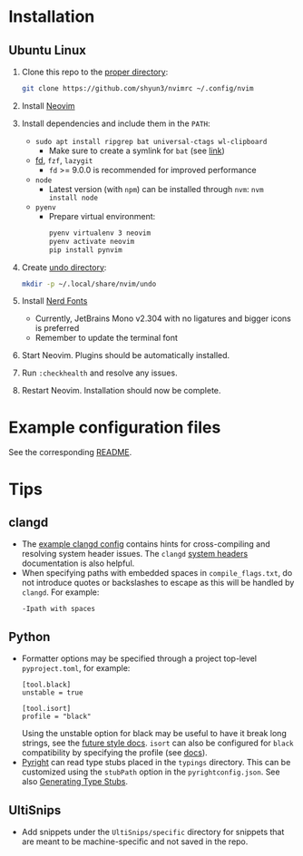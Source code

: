 # Installation

## Ubuntu Linux

1. Clone this repo to the [proper directory][nvim-config-dir]:
    ```bash
    git clone https://github.com/shyun3/nvimrc ~/.config/nvim
    ```

1. Install [Neovim][nvim-linux]

1. Install dependencies and include them in the `PATH`:
    * `sudo apt install ripgrep bat universal-ctags wl-clipboard`
        * Make sure to create a symlink for `bat` (see [link][bat-install])
    * [fd][], `fzf`, `lazygit`
        * `fd` >= 9.0.0 is recommended for improved performance
    * `node`
        * Latest version (with `npm`) can be installed through `nvm`:
            `nvm install node`
    * `pyenv`
        * Prepare virtual environment:
            ```zsh
            pyenv virtualenv 3 neovim
            pyenv activate neovim
            pip install pynvim
            ```

1. Create [undo directory][nvim-undo-dir]:
    ```bash
    mkdir -p ~/.local/share/nvim/undo
    ```

1. Install [Nerd Fonts][]
    * Currently, JetBrains Mono v2.304 with no ligatures and bigger icons is
      preferred
    * Remember to update the terminal font

1. Start Neovim. Plugins should be automatically installed.

1. Run `:checkhealth` and resolve any issues.

1. Restart Neovim. Installation should now be complete.

# Example configuration files

See the corresponding [README](example-configs/readme.md).

# Tips

## clangd

* The [example clangd config](example-configs/clangd-config) contains hints for
  cross-compiling and resolving system header issues. The `clangd` [system
  headers](https://clangd.llvm.org/guides/system-headers) documentation is also
  helpful.
* When specifying paths with embedded spaces in `compile_flags.txt`, do not
  introduce quotes or backslashes to escape as this will be handled by
  `clangd`. For example:
  ```
  -Ipath with spaces
  ```

## Python

* Formatter options may be specified through a project top-level
  `pyproject.toml`, for example:
    ```
    [tool.black]
    unstable = true

    [tool.isort]
    profile = "black"
    ```
  Using the unstable option for black may be useful to have it break long
  strings, see the [future style docs][black-future]. `isort` can also be
  configured for `black` compatibility by specifying the profile (see
  [docs][isort-black]).
* [Pyright](https://github.com/microsoft/pyright) can read type stubs placed in
  the `typings` directory. This can be customized using the `stubPath` option
  in the `pyrightconfig.json`. See also [Generating Type Stubs][type-stubs].

## UltiSnips

* Add snippets under the `UltiSnips/specific` directory for snippets that are
  meant to be machine-specific and not saved in the repo.

[nvim-linux]: https://github.com/neovim/neovim/blob/master/INSTALL.md
[node-install]: https://github.com/nodejs/help/wiki/Installation
[Nerd Fonts]: https://www.nerdfonts.com/font-downloads
[nvim-config-dir]: https://neovim.io/doc/user/starting.html#config
[nvim-undo-dir]: https://neovim.io/doc/user/options.html#'undodir'
[fd]: https://github.com/sharkdp/fd#on-ubuntu
[bat-install]: https://github.com/sharkdp/bat#on-ubuntu-using-apt
[type-stubs]: https://github.com/microsoft/pyright/blob/main/docs/type-stubs.md#generating-type-stubs
[black-future]: https://black.readthedocs.io/en/stable/the_black_code_style/future_style.html
[isort-black]: https://pycqa.github.io/isort/docs/configuration/black_compatibility.html
